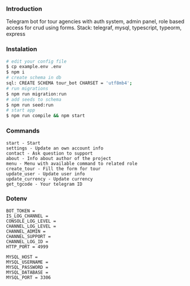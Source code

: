 ### Introduction

Telegram bot for tour agencies with auth system, admin panel, role based access for crud using forms. Stack: telegraf, mysql, typescript, typeorm, express

### Instalation

```sh
# edit your config file
$ cp example.env .env
$ npm i
# create schema in db
sql: CREATE SCHEMA tour_bot CHARSET = 'utf8mb4';
# run migrations
$ npm run migration:run
# add seeds to schema
$ npm run seed:run
# start app
$ npm run compile && npm start
```

### Commands
```
start - Start
settings - Update an own account info
contact - Ask question to support
about - Info about author of the project
menu - Menu with available command to related role
create_tour - Fill the form for tour
update_user - Update user info
update_currency - Update currency
get_tgcode - Your telegram ID
```

### Dotenv

```dotenv
BOT_TOKEN = 
IS_LOG_CHANNEL = 
CONSOLE_LOG_LEVEL = 
CHANNEL_LOG_LEVEL = 
CHANNEL_ADMIN = 
CHANNEL_SUPPORT = 
CHANNEL_LOG_ID = 
HTTP_PORT = 4999

MYSQL_HOST = 
MYSQL_USERNAME = 
MYSQL_PASSWORD = 
MYSQL_DATABASE = 
MYSQL_PORT = 3306
```
